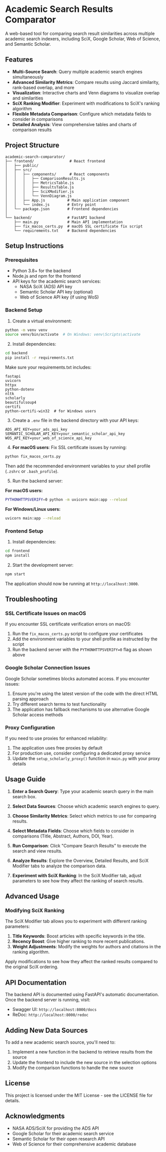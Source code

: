 # Academic Search Results Comparator

A web-based tool for comparing search result similarities across multiple academic search indexers, including SciX, Google Scholar, Web of Science, and Semantic Scholar.

## Features

- **Multi-Source Search**: Query multiple academic search engines simultaneously
- **Advanced Similarity Metrics**: Compare results using Jaccard similarity, rank-based overlap, and more
- **Visualization**: Interactive charts and Venn diagrams to visualize overlap and similarities
- **SciX Ranking Modifier**: Experiment with modifications to SciX's ranking algorithm
- **Flexible Metadata Comparison**: Configure which metadata fields to consider in comparisons
- **Detailed Analysis**: View comprehensive tables and charts of comparison results

## Project Structure

```
academic-search-comparator/
├── frontend/                # React frontend
│   ├── public/
│   ├── src/
│   │   ├── components/      # React components
│   │   │   ├── ComparisonResults.js
│   │   │   ├── MetricsTable.js
│   │   │   ├── ResultsTable.js
│   │   │   ├── SciXModifier.js
│   │   │   └── VennDiagram.js
│   │   ├── App.js          # Main application component
│   │   └── index.js        # Entry point
│   └── package.json        # Frontend dependencies
│
└── backend/                # FastAPI backend
    ├── main.py             # Main API implementation
    ├── fix_macos_certs.py  # macOS SSL certificate fix script
    └── requirements.txt    # Backend dependencies
```

## Setup Instructions

### Prerequisites

- Python 3.8+ for the backend
- Node.js and npm for the frontend
- API keys for the academic search services:
  - NASA SciX (ADS) API key
  - Semantic Scholar API key (optional)
  - Web of Science API key (if using WoS)

### Backend Setup

1. Create a virtual environment:

```bash
python -m venv venv
source venv/bin/activate  # On Windows: venv\Scripts\activate
```

2. Install dependencies:

```bash
cd backend
pip install -r requirements.txt
```

Make sure your requirements.txt includes:
```
fastapi
uvicorn
httpx
python-dotenv
nltk
scholarly
beautifulsoup4
certifi
python-certifi-win32  # for Windows users
```

3. Create a `.env` file in the backend directory with your API keys:

```
ADS_API_KEY=your_ads_api_key
SEMANTIC_SCHOLAR_API_KEY=your_semantic_scholar_api_key
WOS_API_KEY=your_web_of_science_api_key
```

4. **For macOS users**: Fix SSL certificate issues by running:

```bash
python fix_macos_certs.py
```

Then add the recommended environment variables to your shell profile (`.zshrc` or `.bash_profile`).

5. Run the backend server:

**For macOS users:**
```bash
PYTHONHTTPSVERIFY=0 python -m uvicorn main:app --reload
```

**For Windows/Linux users:**
```bash
uvicorn main:app --reload
```

### Frontend Setup

1. Install dependencies:

```bash
cd frontend
npm install
```

2. Start the development server:

```bash
npm start
```

The application should now be running at `http://localhost:3000`.

## Troubleshooting

### SSL Certificate Issues on macOS
If you encounter SSL certificate verification errors on macOS:

1. Run the `fix_macos_certs.py` script to configure your certificates
2. Add the environment variables to your shell profile as instructed by the script
3. Run the backend server with the `PYTHONHTTPSVERIFY=0` flag as shown above

### Google Scholar Connection Issues
Google Scholar sometimes blocks automated access. If you encounter issues:

1. Ensure you're using the latest version of the code with the direct HTML parsing approach
2. Try different search terms to test functionality
3. The application has fallback mechanisms to use alternative Google Scholar access methods

### Proxy Configuration
If you need to use proxies for enhanced reliability:

1. The application uses free proxies by default
2. For production use, consider configuring a dedicated proxy service
3. Update the `setup_scholarly_proxy()` function in `main.py` with your proxy details

## Usage Guide

1. **Enter a Search Query**: Type your academic search query in the main search box.

2. **Select Data Sources**: Choose which academic search engines to query.

3. **Choose Similarity Metrics**: Select which metrics to use for comparing results.

4. **Select Metadata Fields**: Choose which fields to consider in comparisons (Title, Abstract, Authors, DOI, Year).

5. **Run Comparison**: Click "Compare Search Results" to execute the search and view results.

6. **Analyze Results**: Explore the Overview, Detailed Results, and SciX Modifier tabs to analyze the comparison data.

7. **Experiment with SciX Ranking**: In the SciX Modifier tab, adjust parameters to see how they affect the ranking of search results.

## Advanced Usage

### Modifying SciX Ranking

The SciX Modifier tab allows you to experiment with different ranking parameters:

1. **Title Keywords**: Boost articles with specific keywords in the title.
2. **Recency Boost**: Give higher ranking to more recent publications.
3. **Weight Adjustments**: Modify the weights for authors and citations in the ranking algorithm.

Apply modifications to see how they affect the ranked results compared to the original SciX ordering.

## API Documentation

The backend API is documented using FastAPI's automatic documentation. Once the backend server is running, visit:

- Swagger UI: `http://localhost:8000/docs`
- ReDoc: `http://localhost:8000/redoc`

## Adding New Data Sources

To add a new academic search source, you'll need to:

1. Implement a new function in the backend to retrieve results from the source
2. Update the frontend to include the new source in the selection options
3. Modify the comparison functions to handle the new source

## License

This project is licensed under the MIT License - see the LICENSE file for details.

## Acknowledgments

- NASA ADS/SciX for providing the ADS API
- Google Scholar for their academic search service
- Semantic Scholar for their open research API
- Web of Science for their comprehensive academic database

